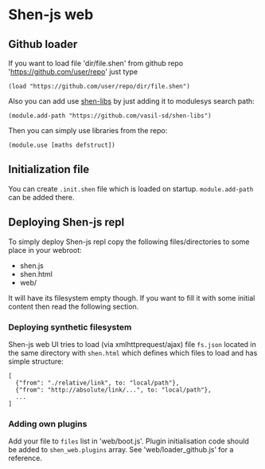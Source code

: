 # Shen-js web
## Github loader
If you want to load file 'dir/file.shen' from github repo
'https://github.com/user/repo' just type

    (load "https://github.com/user/repo/dir/file.shen")

Also you can add use [shen-libs](https://github.com/vasil-sd/shen-libs) by
just adding it to modulesys search path:

    (module.add-path "https://github.com/vasil-sd/shen-libs")

Then you can simply use libraries from the repo:

    (module.use [maths defstruct])

## Initialization file
You can create `.init.shen` file which is loaded on startup. `module.add-path`
can be added there.

## Deploying Shen-js repl
To simply deploy Shen-js repl copy the following files/directories to some
place in your webroot:

  * shen.js
  * shen.html
  * web/

It will have its filesystem empty though. If you want to fill it with some
initial content then read the following section.

### Deploying synthetic filesystem 
Shen-js web UI tries to load (via xmlhttprequest/ajax) file `fs.json` located
in the same directory with `shen.html` which defines which files to load and
has simple structure:

    [
      {"from": "./relative/link", to: "local/path"},
      {"from": "http://absolute/link/...", to: "local/path"},
      ...
    ]

### Adding own plugins
Add your file to `files` list in 'web/boot.js'. Plugin initialisation code
should be added to `shen_web.plugins` array. See 'web/loader_github.js' for a
reference.
